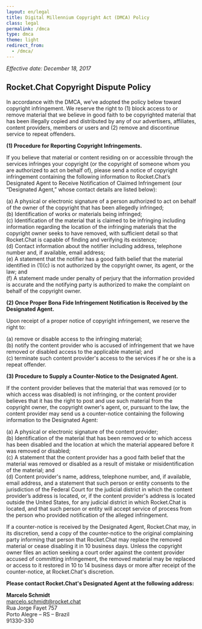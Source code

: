```yaml
---
layout: en/legal
title: Digital Millennium Copyright Act (DMCA) Policy
class: legal
permalink: /dmca
type: dmca
theme: light
redirect_from:
  - /dmca/
---
```


_Effective date: December 18, 2017_

## Rocket.Chat Copyright Dispute Policy

In accordance with the DMCA, we’ve adopted the policy below toward copyright infringement. We reserve the right to (1) block access to or remove material that we believe in good faith to be copyrighted material that has been illegally copied and distributed by any of our advertisers, affiliates, content providers, members or users and (2) remove and discontinue service to repeat offenders.

**(1) Procedure for Reporting Copyright Infringements.**

If you believe that material or content residing on or accessible through the services infringes your copyright (or the copyright of someone whom you are authorized to act on behalf of), please send a notice of copyright infringement containing the following information to Rocket.Chat’s Designated Agent to Receive Notification of Claimed Infringement (our “Designated Agent,” whose contact details are listed below):

(a) A physical or electronic signature of a person authorized to act on behalf of the owner of the copyright that has been allegedly infringed;<br>
(b) Identification of works or materials being infringed;<br>
(c) Identification of the material that is claimed to be infringing including information regarding the location of the infringing materials that the copyright owner seeks to have removed, with sufficient detail so that Rocket.Chat is capable of finding and verifying its existence;<br>
(d) Contact information about the notifier including address, telephone number and, if available, email address;<br>
(e) A statement that the notifier has a good faith belief that the material identified in (1)(c) is not authorized by the copyright owner, its agent, or the law; and<br>
(f) A statement made under penalty of perjury that the information provided is accurate and the notifying party is authorized to make the complaint on behalf of the copyright owner.

**(2) Once Proper Bona Fide Infringement Notification is Received by the Designated Agent.**

Upon receipt of a proper notice of copyright infringement, we reserve the right to:

(a) remove or disable access to the infringing material;<br>
(b) notify the content provider who is accused of infringement that we have removed or disabled access to the applicable material; and<br>
(c) terminate such content provider's access to the services if he or she is a repeat offender.

**(3) Procedure to Supply a Counter-Notice to the Designated Agent.**

If the content provider believes that the material that was removed (or to which access was disabled) is not infringing, or the content provider believes that it has the right to post and use such material from the copyright owner, the copyright owner's agent, or, pursuant to the law, the content provider may send us a counter-notice containing the following information to the Designated Agent:

(a) A physical or electronic signature of the content provider;<br>
(b) Identification of the material that has been removed or to which access has been disabled and the location at which the material appeared before it was removed or disabled;<br>
(c) A statement that the content provider has a good faith belief that the material was removed or disabled as a result of mistake or misidentification of the material; and<br>
(d) Content provider's name, address, telephone number, and, if available, email address, and a statement that such person or entity consents to the jurisdiction of the Federal Court for the judicial district in which the content provider’s address is located, or, if the content provider's address is located outside the United States, for any judicial district in which Rocket.Chat is located, and that such person or entity will accept service of process from the person who provided notification of the alleged infringement.

If a counter-notice is received by the Designated Agent, Rocket.Chat may, in its discretion, send a copy of the counter-notice to the original complaining party informing that person that Rocket.Chat may replace the removed material or cease disabling it in 10 business days. Unless the copyright owner files an action seeking a court order against the content provider accused of committing infringement, the removed material may be replaced or access to it restored in 10 to 14 business days or more after receipt of the counter-notice, at Rocket.Chat's discretion.

**Please contact Rocket.Chat's Designated Agent at the following address:**

**Marcelo Schmidt**<br />
marcelo.schmidt@rocket.chat<br />
Rua Jorge Fayet 757<br />
Porto Alegre – RS – Brazil<br />
91330-330
